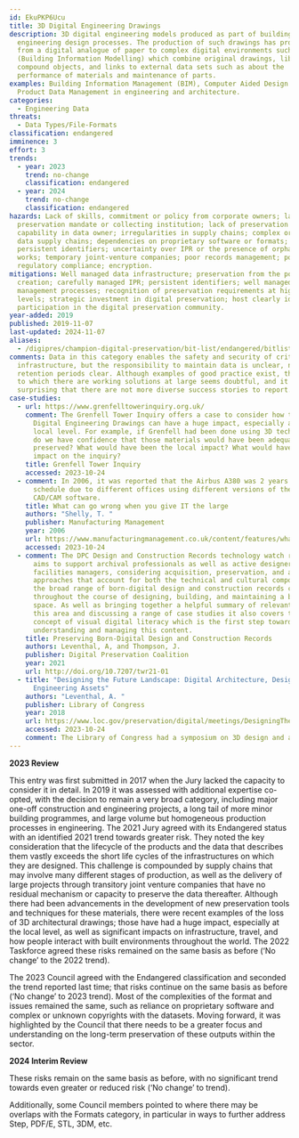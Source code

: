 ```yaml
---
id: EkuPKP6Ucu
title: 3D Digital Engineering Drawings
description: 3D digital engineering models produced as part of building or
  engineering design processes. The production of such drawings has progressed
  from a digital analogue of paper to complex digital environments such as BIM
  (Building Information Modelling) which combine original drawings, libraries of
  compound objects, and links to external data sets such as about the
  performance of materials and maintenance of parts.
examples: Building Information Management (BIM), Computer Aided Design (CAD),
  Product Data Management in engineering and architecture.
categories:
  - Engineering Data
threats:
  - Data Types/File-Formats
classification: endangered
imminence: 3
effort: 3
trends:
  - year: 2023
    trend: no-change
    classification: endangered
  - year: 2024
    trend: no-change
    classification: endangered
hazards: Lack of skills, commitment or policy from corporate owners; lack of
  preservation mandate or collecting institution; lack of preservation
  capability in data owner; irregularities in supply chains; complex or long
  data supply chains; dependencies on proprietary software or formats; lack of
  persistent identifiers; uncertainty over IPR or the presence of orphaned
  works; temporary joint-venture companies; poor records management; poor
  regulatory compliance; encryption.
mitigations: Well managed data infrastructure; preservation from the point
  creation; carefully managed IPR; persistent identifiers; well managed records
  management processes; recognition of preservation requirements at highest
  levels; strategic investment in digital preservation; host clearly identified;
  participation in the digital preservation community.
year-added: 2019
published: 2019-11-07
last-updated: 2024-11-07
aliases:
  - /digipres/champion-digital-preservation/bit-list/endangered/bitlist-3d-digital-engineering
comments: Data in this category enables the safety and security of critical
  infrastructure, but the responsibility to maintain data is unclear, nor are
  retention periods clear. Although examples of good practice exist, the extent
  to which there are working solutions at large seems doubtful, and it is
  surprising that there are not more diverse success stories to report.
case-studies:
  - url: https://www.grenfelltowerinquiry.org.uk/
    comment: The Grenfell Tower Inquiry offers a case to consider how the loss of 3D
      Digital Engineering Drawings can have a huge impact, especially at the
      local level. For example, if Grenfell had been done using 3D technologies,
      do we have confidence that those materials would have been adequately
      preserved? What would have been the local impact? What would have been the
      impact on the inquiry?
    title: Grenfell Tower Inquiry
    accessed: 2023-10-24
  - comment: In 2006, it was reported that the Airbus A380 was 2 years behind
      schedule due to different offices using different versions of the CATIA
      CAD/CAM software.
    title: What can go wrong when you give IT the large
    authors: "Shelly, T. "
    publisher: Manufacturing Management
    year: 2006
    url: https://www.manufacturingmanagement.co.uk/content/features/what-can-go-wrong-when-you-give-it-the-large/
    accessed: 2023-10-24
  - comment: The DPC Design and Construction Records technology watch report, which
      aims to support archival professionals as well as active designers and
      facilities managers, considering acquisition, preservation, and access
      approaches that account for both the technical and cultural components of
      the broad range of born-digital design and construction records created
      throughout the course of designing, building, and maintaining a built
      space. As well as bringing together a helpful summary of relevant work in
      this area and discussing a range of case studies it also covers the
      concept of visual digital literacy which is the first step towards
      understanding and managing this content.
    title: Preserving Born-Digital Design and Construction Records
    authors: Leventhal, A, and Thompson, J.
    publisher: Digital Preservation Coalition
    year: 2021
    url: http://doi.org/10.7207/twr21-01
  - title: "Designing the Future Landscape: Digital Architecture, Design &
      Engineering Assets"
    authors: "Leventhal, A. "
    publisher: Library of Congress
    year: 2018
    url: https://www.loc.gov/preservation/digital/meetings/DesigningTheFutureLandscapeReport.pdf
    accessed: 2023-10-24
    comment: The Library of Congress had a symposium on 3D design and assets in 2017.
---
```

**2023 Review**

This entry was first submitted in 2017 when the Jury lacked the capacity to consider it in detail. In 2019 it was assessed with additional expertise co-opted, with the decision to remain a very broad category, including major one-off construction and engineering projects, a long tail of more minor building programmes, and large volume but homogeneous production processes in engineering. The 2021 Jury agreed with its Endangered status with an identified 2021 trend towards greater risk. They noted the key consideration that the lifecycle of the products and the data that describes them vastly exceeds the short life cycles of the infrastructures on which they are designed. This challenge is compounded by supply chains that may involve many different stages of production, as well as the delivery of large projects through transitory joint venture companies that have no residual mechanism or capacity to preserve the data thereafter. Although there had been advancements in the development of new preservation tools and techniques for these materials, there were recent examples of the loss of 3D architectural drawings; those have had a huge impact, especially at the local level, as well as significant impacts on infrastructure, travel, and how people interact with built environments throughout the world. The 2022 Taskforce agreed these risks remained on the same basis as before (‘No change’ to the 2022 trend).

The 2023 Council agreed with the Endangered classification and seconded the trend reported last time; that risks continue on the same basis as before (‘No change’ to 2023 trend). Most of the complexities of the format and issues remained the same, such as reliance on proprietary software and complex or unknown copyrights with the datasets. Moving forward, it was highlighted by the Council that there needs to be a greater focus and understanding on the long-term preservation of these outputs within the sector.

**2024 Interim Review**

These risks remain on the same basis as before, with no significant trend towards even greater or reduced risk (‘No change’ to trend).

Additionally, some Council members pointed to where there may be overlaps with the Formats category, in particular in ways to further address Step, PDF/E, STL, 3DM, etc.
